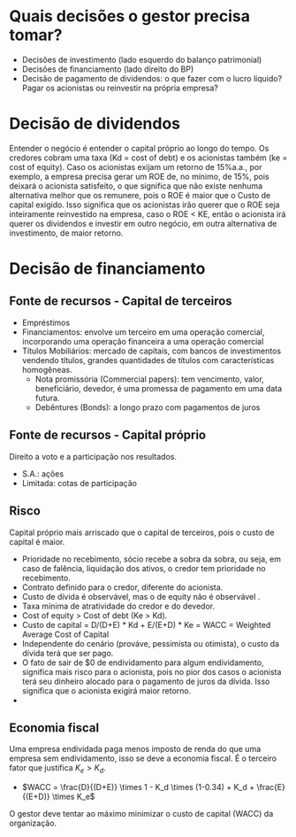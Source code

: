 # Quais decisões o gestor precisa tomar?

- Decisões de investimento (lado esquerdo do balanço patrimonial)
- Decisões de financiamento (lado direito do BP)
- Decisão de pagamento de dividendos: o que fazer com o lucro líquido? Pagar os acionistas ou reinvestir na própria empresa?

# Decisão de dividendos

Entender o negócio é entender o capital próprio ao longo do tempo. Os credores cobram uma taxa (Kd = cost of debt) e os acionistas também (ke = cost of equity). Caso os acionistas exijam um retorno de 15%a.a., por exemplo, a empresa precisa gerar um ROE de, no mínimo, de 15%, pois deixará o acionista satisfeito, o que significa que não existe nenhuma alternativa melhor que os remunere, pois o ROE é maior que o Custo de capital exigido. Isso significa que os acionistas irão querer que o ROE seja inteiramente reinvestido na empresa, caso o ROE < KE, então o acionista irá querer os dividendos e investir em outro negócio, em outra alternativa de investimento, de maior retorno. 

# Decisão de financiamento

## Fonte de recursos - Capital de terceiros

- Empréstimos
- Financiamentos: envolve um terceiro em uma operação comercial, incorporando uma operação financeira a uma operação comercial
- Títulos Mobiliários: mercado de capitais, com bancos de investimentos vendendo títulos, grandes quantidades de títulos com características homogêneas.
  - Nota promissória (Commercial papers): tem vencimento, valor, beneficiário, devedor, é uma promessa de pagamento em uma data futura.
  - Debêntures (Bonds): a longo prazo com pagamentos de juros

## Fonte de recursos - Capital próprio

Direito a voto e a participação nos resultados.

- S.A.: ações
- Limitada: cotas de participação

## Risco 

Capital próprio mais arriscado que o capital de terceiros, pois o custo de capital é maior.  
- Prioridade no recebimento, sócio recebe a sobra da sobra, ou seja, em caso de falência, liquidação dos ativos, o credor tem prioridade no recebimento.
- Contrato definido para o credor, diferente do acionista.
- Custo de dívida é observável, mas o de equity não é observável .
- Taxa mínima de atratividade do credor e do devedor.
- Cost of equity > Cost of debt (Ke > Kd).
- Custo de capital = D/(D+E) * Kd + E/(E+D) * Ke = WACC = Weighted Average Cost of Capital
- Independente do cenário (prováve, pessimista ou otimista), o custo da dívida terá que ser pago.
- O fato de sair de $0 de endividamento para algum endividamento, significa mais risco para o acionista, pois no pior dos casos o acionista terá seu dinheiro alocado para o pagamento de juros da dívida. Isso significa que o acionista exigirá maior retorno.
- 


## Economia fiscal

Uma empresa endividada paga menos imposto de renda do que uma empresa sem endividamento, isso se deve a economia fiscal. É o terceiro fator que justifica $K_e > K_d$. 

- $WACC = \frac{D}{(D+E)} \times 1 - K_d \times (1-0.34) + K_d + \frac{E}{(E+D)} \times K_e$

O gestor deve tentar ao máximo minimizar o custo de capital (WACC) da organização.